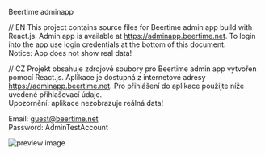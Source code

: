 Beertime adminapp

// EN
This project contains source files for Beertime admin app build with React.js. Admin app is available at https://adminapp.beertime.net. To login into the app use login credentials at the bottom of this document.<br/>
Notice: App does not show real data!

// CZ
Projekt obsahuje zdrojové soubory pro Beertime admin app vytvořen pomocí React.js. Aplikace je dostupná z internetové adresy https://adminapp.beertime.net. Pro přihlášení do aplikace použijte níže uvedené přihlašovací údaje.<br/>
Upozornění: aplikace nezobrazuje reálná data!

Email: guest@beertime.net<br/>
Password: AdminTestAccount

![preview image](https://github.com/1989TomE/Beertime-adminapp/master/src/images/preview.png)
